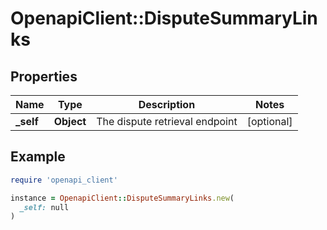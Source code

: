 # OpenapiClient::DisputeSummaryLinks

## Properties

| Name | Type | Description | Notes |
| ---- | ---- | ----------- | ----- |
| **_self** | **Object** | The dispute retrieval endpoint | [optional] |

## Example

```ruby
require 'openapi_client'

instance = OpenapiClient::DisputeSummaryLinks.new(
  _self: null
)
```

